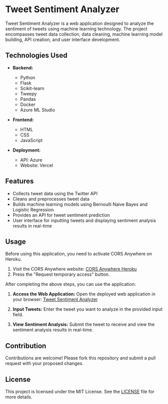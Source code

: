 # Tweet Sentiment Analyzer

Tweet Sentiment Analyzer is a web application designed to analyze the sentiment of tweets using machine learning technology. The project encompasses tweet data collection, data cleaning, machine learning model building, API creation, and user interface development.

## Technologies Used

- **Backend:**
  - Python
  - Flask
  - Scikit-learn
  - Tweepy
  - Pandas
  - Docker
  - Azure ML Studio

- **Frontend:**
  - HTML
  - CSS
  - JavaScript

- **Deployment:**
  - API: Azure
  - Website: Vercel

## Features

- Collects tweet data using the Twitter API
- Cleans and preprocesses tweet data
- Builds machine learning models using Bernoulli Naive Bayes and Logistic Regression
- Provides an API for tweet sentiment prediction
- User interface for inputting tweets and displaying sentiment analysis results in real-time

## Usage

Before using this application, you need to activate CORS Anywhere on Heroku.

1. Visit the CORS Anywhere website: [CORS Anywhere Heroku](https://cors-anywhere.herokuapp.com/)
2. Press the "Request temporary access" button.

After completing the above steps, you can use the application:

1. **Access the Web Application:**
   Open the deployed web application in your browser: [Tweet Sentiment Analyzer](https://sentiment-analyzer-tweet.vercel.app)

2. **Input Tweets:**
   Enter the tweet you want to analyze in the provided input field.

3. **View Sentiment Analysis:**
   Submit the tweet to receive and view the sentiment analysis results in real-time.

## Contribution

Contributions are welcome! Please fork this repository and submit a pull request with your proposed changes.

## License

This project is licensed under the MIT License. See the [LICENSE](LICENSE) file for more details.
